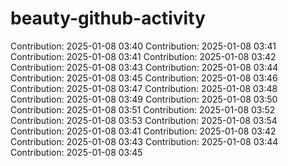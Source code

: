 # beauty-github-activity
Contribution: 2025-01-08 03:40
Contribution: 2025-01-08 03:41
Contribution: 2025-01-08 03:41
Contribution: 2025-01-08 03:42
Contribution: 2025-01-08 03:43
Contribution: 2025-01-08 03:44
Contribution: 2025-01-08 03:45
Contribution: 2025-01-08 03:46
Contribution: 2025-01-08 03:47
Contribution: 2025-01-08 03:48
Contribution: 2025-01-08 03:49
Contribution: 2025-01-08 03:50
Contribution: 2025-01-08 03:51
Contribution: 2025-01-08 03:52
Contribution: 2025-01-08 03:53
Contribution: 2025-01-08 03:54
Contribution: 2025-01-08 03:41
Contribution: 2025-01-08 03:42
Contribution: 2025-01-08 03:43
Contribution: 2025-01-08 03:44
Contribution: 2025-01-08 03:45
